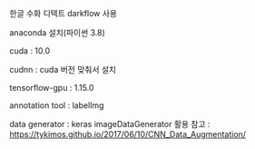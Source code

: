 한글 수화 디텍트
darkflow 사용

anaconda 설치(파이썬 3.8)

cuda : 10.0

cudnn : cuda 버전 맞춰서 설치

tensorflow-gpu : 1.15.0

annotation tool : labelImg

data generator : keras imageDataGenerator 활용
참고 : https://tykimos.github.io/2017/06/10/CNN_Data_Augmentation/

